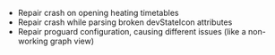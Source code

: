 * Repair crash on opening heating timetables
* Repair crash while parsing broken devStateIcon attributes 
* Repair proguard configuration, causing different issues (like a non-working graph view)